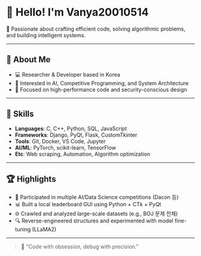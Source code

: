 # 👋 Hello! I'm Vanya20010514


🎯 Passionate about crafting efficient code, solving algorithmic problems, and building intelligent systems.

---

## 🧠 About Me
- 💻 Researcher & Developer based in Korea
- 🚀 Interested in AI, Competitive Programming, and System Architecture
- 🔬 Focused on high-performance code and security-conscious design

---

## 📌 Skills
- **Languages**: C, C++, Python, SQL, JavaScript
- **Frameworks**: Django, PyQt, Flask, CustomTkinter
- **Tools**: Git, Docker, VS Code, Jupyter
- **AI/ML**: PyTorch, scikit-learn, TensorFlow
- **Etc**: Web scraping, Automation, Algorithm optimization

---

## 🏆 Highlights
- 🏅 Participated in multiple AI/Data Science competitions (Dacon 등)
- 📊 Built a local leaderboard GUI using Python + CTk + PyQt
- 🌐 Crawled and analyzed large-scale datasets (e.g., BOJ 문제 전체)
- 🔍 Reverse-engineered structures and experimented with model fine-tuning (LLaMA2)

---

> 💬 "Code with obsession, debug with precision."  
